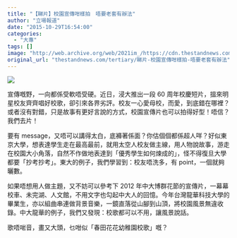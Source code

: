 ```yaml
---
title: "【睇片】校園宣傳咁樣拍　唔要老套有辦法"
author: "立場報道"
date: "2015-10-29T16:54:00"
categories:
  - "大專"
tags: []
image: "http://web.archive.org/web/2021im_/https://cdn.thestandnews.com/media/photos/cache/Screen20Shot202015-10-2920at204.44.2720PM20120copy_tBzsS_1200x0.png"
original_url: "thestandnews.com/tertiary/睇片-校園宣傳咁樣拍-唔要老套有辦法"
---
```

![](http://web.archive.org/web/2021im_/https://cdn.thestandnews.com/media/photos/cache/Screen20Shot202015-10-2920at204.44.2720PM20120copy_tBzsS_1200x0.png)

宣傳嘅野，一向都係受軟唔受硬。近日，浸大推出一段 60 周年校慶短片，搵來明星校友齊齊唱好校歌，卻引來各界劣評。校友一心愛母校，而愛，到底錯在哪裡？ 或者沒有對錯，只是故事有更好言說的方式，校園宣傳片也可以拍得好型！唔信？我們去片！

要有 message，又唔可以講得太白，底褲著係面？你估個個都係超人咩？好似東京大學，想表達學生走在最高最前，就用太空人校友做主線，用人物說故事，游走在校園大小角落，自然不作做地表達到「優秀學生如何煉成的」，怪不得復旦大學都要「抄考抄考」。東大的例子，我們學習到：校友唔洗多，有 point，一個就夠曬數。

如果唔想用人做主題，又不妨可以參考下 2012 年中大博群花節的宣傳片，一幕幕校車、未完湖、人文館，不用文字也勾起中大人的回憶。今年台灣龍華科技大學的畢業生，亦以組曲串連做背景音樂，一鏡直落從山腳到山頂，將校園風景無違收錄。中大龍華的例子，我們又發現：校歌都可以不用，讓風景說話。

歌唔啱音，畫又大頭，乜咁似「春田花花幼稚園校歌」嘅？